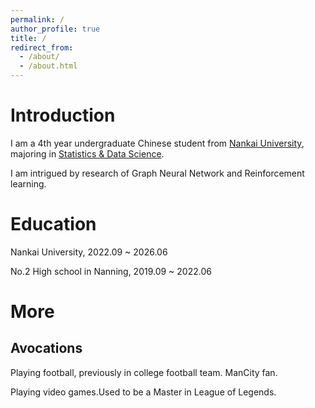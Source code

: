 ```yaml
---
permalink: /
author_profile: true
title: /
redirect_from: 
  - /about/
  - /about.html
---
```


Introduction
======

I am a 4th year undergraduate Chinese student from [Nankai University](https://www.nankai.edu.cn/), majoring in [Statistics & Data Science](https://stat.nankai.edu.cn/).

I am intrigued by research of Graph Neural Network and Reinforcement learning.

Education
======
 
 Nankai University, 2022.09 ~ 2026.06
 
 No.2 High school in Nanning, 2019.09 ~ 2022.06

More
======
Avocations
------
 
 Playing football, previously in college football team. ManCity fan.
 
 Playing video games.Used to be a Master in League of Legends.
